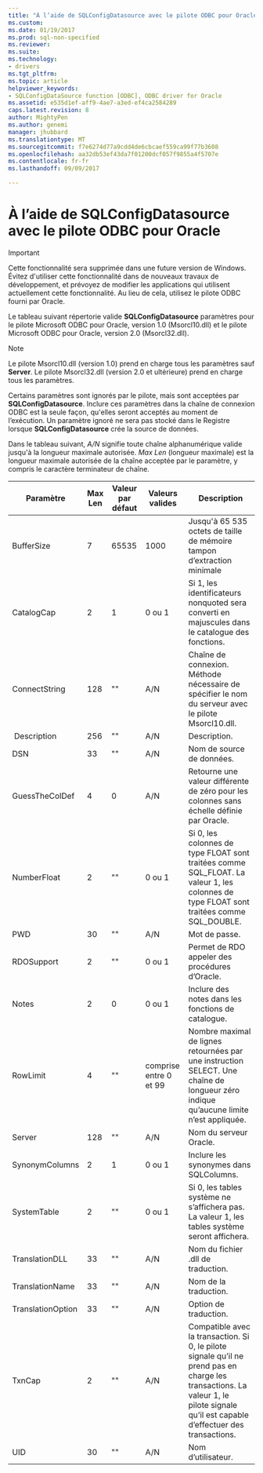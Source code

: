 ```yaml
---
title: "À l’aide de SQLConfigDatasource avec le pilote ODBC pour Oracle | Documents Microsoft"
ms.custom: 
ms.date: 01/19/2017
ms.prod: sql-non-specified
ms.reviewer: 
ms.suite: 
ms.technology:
- drivers
ms.tgt_pltfrm: 
ms.topic: article
helpviewer_keywords:
- SQLConfigDataSource function [ODBC], ODBC driver for Oracle
ms.assetid: e535d1ef-aff9-4ae7-a3ed-ef4ca2584289
caps.latest.revision: 8
author: MightyPen
ms.author: genemi
manager: jhubbard
ms.translationtype: MT
ms.sourcegitcommit: f7e6274d77a9cdd4de6cbcaef559ca99f77b3608
ms.openlocfilehash: aa32db53ef43da7f01200dcf057f9855a4f5707e
ms.contentlocale: fr-fr
ms.lasthandoff: 09/09/2017

---
```

# <a name="using-sqlconfigdatasource-with-the-odbc-driver-for-oracle"></a>À l’aide de SQLConfigDatasource avec le pilote ODBC pour Oracle
> [!IMPORTANT]  
>  Cette fonctionnalité sera supprimée dans une future version de Windows. Évitez d'utiliser cette fonctionnalité dans de nouveaux travaux de développement, et prévoyez de modifier les applications qui utilisent actuellement cette fonctionnalité. Au lieu de cela, utilisez le pilote ODBC fourni par Oracle.  
  
 Le tableau suivant répertorie valide **SQLConfigDatasource** paramètres pour le pilote Microsoft ODBC pour Oracle, version 1.0 (Msorcl10.dll) et le pilote Microsoft ODBC pour Oracle, version 2.0 (Msorcl32.dll).  
  
> [!NOTE]  
>  Le pilote Msorcl10.dll (version 1.0) prend en charge tous les paramètres sauf **Server**. Le pilote Msorcl32.dll (version 2.0 et ultérieure) prend en charge tous les paramètres.  
  
 Certains paramètres sont ignorés par le pilote, mais sont acceptées par **SQLConfigDatasource**. Inclure ces paramètres dans la chaîne de connexion ODBC est la seule façon, qu'elles seront acceptés au moment de l’exécution. Un paramètre ignoré ne sera pas stocké dans le Registre lorsque **SQLConfigDatasource** crée la source de données.  
  
 Dans le tableau suivant, *A/N* signifie toute chaîne alphanumérique valide jusqu'à la longueur maximale autorisée. *Max Len* (longueur maximale) est la longueur maximale autorisée de la chaîne acceptée par le paramètre, y compris le caractère terminateur de chaîne.  
  
|Paramètre|Max Len|Valeur par défaut|Valeurs valides| Description|  
|-------------|-------------|-------------------|------------------|-----------------|  
|BufferSize|7|65535|1000|Jusqu'à 65 535 octets de taille de mémoire tampon d’extraction minimale|  
|CatalogCap|2|1|0 ou 1|Si 1, les identificateurs nonquoted sera converti en majuscules dans le catalogue des fonctions.|  
|ConnectString|128|""|A/N|Chaîne de connexion. Méthode nécessaire de spécifier le nom du serveur avec le pilote Msorcl10.dll.|  
| Description|256|""|A/N|Description.|  
|DSN|33|""|A/N|Nom de source de données.|  
|GuessTheColDef|4|0|A/N|Retourne une valeur différente de zéro pour les colonnes sans échelle définie par Oracle.|  
|NumberFloat|2|""|0 ou 1|Si 0, les colonnes de type FLOAT sont traitées comme SQL_FLOAT. La valeur 1, les colonnes de type FLOAT sont traitées comme SQL_DOUBLE.|  
|PWD|30|""|A/N|Mot de passe.|  
|RDOSupport|2|""|0 ou 1|Permet de RDO appeler des procédures d’Oracle.|  
|Notes|2|0|0 ou 1|Inclure des notes dans les fonctions de catalogue.|  
|RowLimit|4|""|comprise entre 0 et 99|Nombre maximal de lignes retournées par une instruction SELECT. Une chaîne de longueur zéro indique qu’aucune limite n’est appliquée.|  
|Server|128|""|A/N|Nom du serveur Oracle.|  
|SynonymColumns|2|1|0 ou 1|Inclure les synonymes dans SQLColumns.|  
|SystemTable|2|""|0 ou 1|Si 0, les tables système ne s’affichera pas. La valeur 1, les tables système seront affichera.|  
|TranslationDLL|33|""|A/N|Nom du fichier .dll de traduction.|  
|TranslationName|33|""|A/N|Nom de la traduction.|  
|TranslationOption|33|""|A/N|Option de traduction.|  
|TxnCap|2|""|A/N|Compatible avec la transaction. Si 0, le pilote signale qu’il ne prend pas en charge les transactions. La valeur 1, le pilote signale qu’il est capable d’effectuer des transactions.|  
|UID|30|""|A/N|Nom d’utilisateur.|
